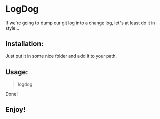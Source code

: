 # LogDog
If we're going to dump our git log into a change log, let's at least do it in style...

## Installation:
Just put it in some nice folder and add it to your path.

## Usage:
> logdog

Done!

## Enjoy!
